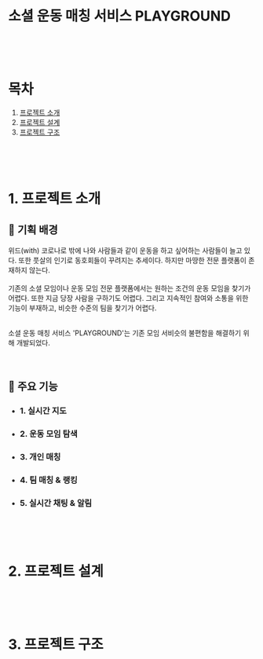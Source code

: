 # 소셜 운동 매칭 서비스 PLAYGROUND

<br>
<br>
<br>

# 목차
1. [프로젝트 소개](#1-프로젝트-소개)
2. [프로젝트 설계](#2-프로젝트-설계)
3. [프로젝트 구조](#3-프로젝트-구조)

<br>
<br>
<br>

# 1. 프로젝트 소개

## 🔎 기획 배경

위드(with) 코로나로 밖에 나와 사람들과 같이 운동을 하고 싶어하는 사람들이 늘고 있다. 또한 풋살의 인기로 동호회들이 꾸려지는 추세이다. 하지만 마땅한 전문 플랫폼이 존재하지 않는다.
<br>
<br>
기존의 소셜 모임이나 운동 모임 전문 플랫폼에서는 원하는 조건의 운동 모임을 찾기가 어렵다. 또한 지금 당장 사람을 구하기도 어렵다. 그리고 지속적인 참여와 소통을 위한 기능이 부재하고, 비슷한 수준의 팀을 찾기가 어렵다.

<br>
소셜 운동 매칭 서비스 'PLAYGROUND'는 기존 모임 서비슷의 불편함을 해결하기 위해 개발되었다.

<br>
<br>
<br>

## 🏀 주요 기능
- ### 1. 실시간 지도
- ### 2. 운동 모임 탐색
- ### 3. 개인 매칭
- ### 4. 팀 매칭 & 랭킹
- ### 5. 실시간 채팅 & 알림



<br>
<br>
<br>

# 2. 프로젝트 설계

<br>
<br>
<br>

# 3. 프로젝트 구조
